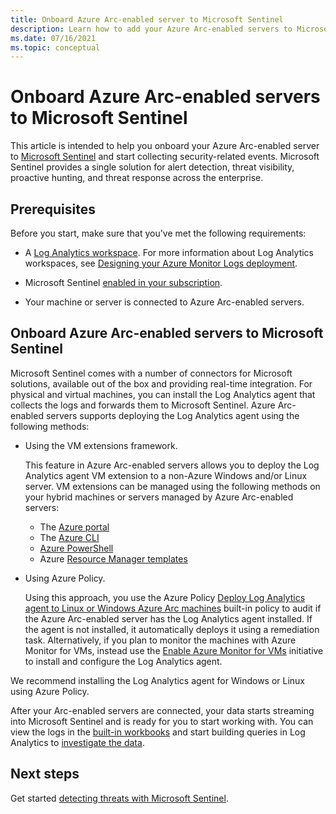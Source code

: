 ```yaml
---
title: Onboard Azure Arc-enabled server to Microsoft Sentinel
description: Learn how to add your Azure Arc-enabled servers to Microsoft Sentinel and proactively monitor their security status.
ms.date: 07/16/2021
ms.topic: conceptual
---
```


# Onboard Azure Arc-enabled servers to Microsoft Sentinel

This article is intended to help you onboard your Azure Arc-enabled server to [Microsoft Sentinel](../../sentinel/overview.md) and start collecting security-related events. Microsoft Sentinel provides a single solution for alert detection, threat visibility, proactive hunting, and threat response across the enterprise.

## Prerequisites

Before you start, make sure that you've met the following requirements:

- A [Log Analytics workspace](../../azure-monitor/logs/data-platform-logs.md). For more information about Log Analytics workspaces, see [Designing your Azure Monitor Logs deployment](../../azure-monitor/logs/workspace-design.md).

- Microsoft Sentinel [enabled in your subscription](../../sentinel/quickstart-onboard.md).

- Your machine or server is connected to Azure Arc-enabled servers.

## Onboard Azure Arc-enabled servers to Microsoft Sentinel

Microsoft Sentinel comes with a number of connectors for Microsoft solutions, available out of the box and providing real-time integration. For physical and virtual machines, you can install the Log Analytics agent that collects the logs and forwards them to Microsoft Sentinel. Azure Arc-enabled servers supports deploying the Log Analytics agent using the following methods:

- Using the VM extensions framework.

    This feature in Azure Arc-enabled servers allows you to deploy the Log Analytics agent VM extension to a non-Azure Windows and/or Linux server. VM extensions can be managed using the following methods on your hybrid machines or servers managed by Azure Arc-enabled servers:

    - The [Azure portal](manage-vm-extensions-portal.md)
    - The [Azure CLI](manage-vm-extensions-cli.md)
    - [Azure PowerShell](manage-vm-extensions-powershell.md)
    - Azure [Resource Manager templates](manage-vm-extensions-template.md)

- Using Azure Policy.

    Using this approach, you use the Azure Policy [Deploy Log Analytics agent to Linux or Windows Azure Arc machines](../../governance/policy/samples/built-in-policies.md#monitoring) built-in policy to audit if the Azure Arc-enabled server has the Log Analytics agent installed. If the agent is not installed, it automatically deploys it using a remediation task. Alternatively, if you plan to monitor the machines with Azure Monitor for VMs, instead use the [Enable Azure Monitor for VMs](../../governance/policy/samples/built-in-initiatives.md#monitoring) initiative to install and configure the Log Analytics agent.

We recommend installing the Log Analytics agent for Windows or Linux using Azure Policy.

After your Arc-enabled servers are connected, your data starts streaming into Microsoft Sentinel and is ready for you to start working with. You can view the logs in the [built-in workbooks](../../sentinel/get-visibility.md) and start building queries in Log Analytics to [investigate the data](../../sentinel/investigate-cases.md).

## Next steps

Get started [detecting threats with Microsoft Sentinel](../../sentinel/detect-threats-built-in.md).
